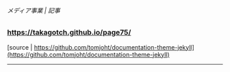 ###### メディア事業 | 記事

### https://takagotch.github.io/page75/


[source | https://github.com/tomjoht/documentation-theme-jekyll](https://github.com/tomjoht/documentation-theme-jekyll)

---






```
```

```
```

```
```


